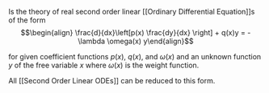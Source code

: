 Is the theory of real second order linear [[Ordinary Differential Equation]]s of the form $$\begin{align} \frac{d}{dx}\left[p(x) \frac{dy}{dx} \right] + q(x)y = -\lambda \omega(x) y\end{align}$$

for given coefficient functions $p(x)$, $q(x)$, and $\omega(x)$ and an unknown function $y$ of the free variable $x$ where $\omega(x)$ is the weight function. 

All [[Second Order Linear ODEs]] can be reduced to this form.